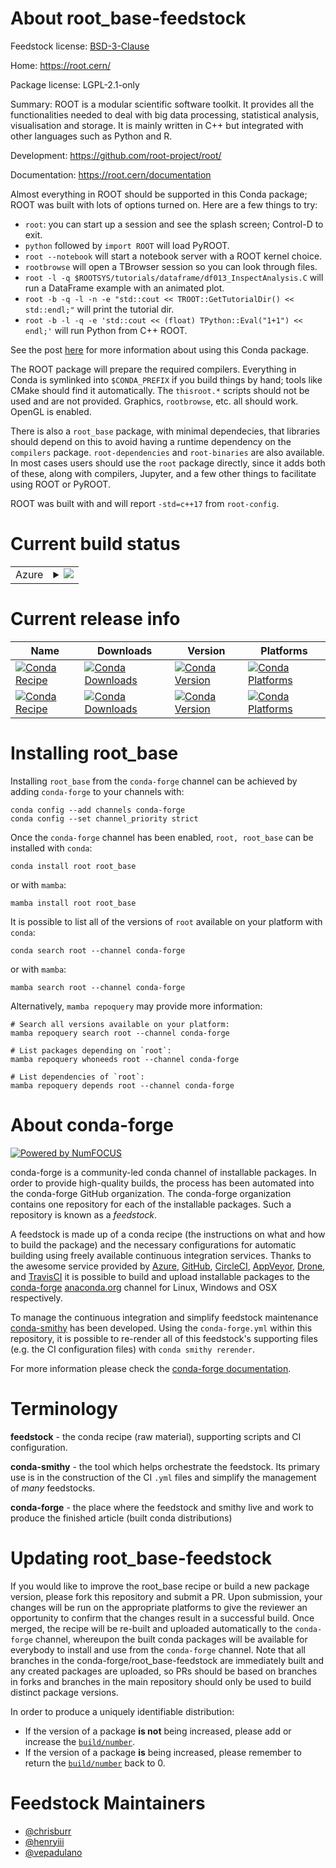 About root_base-feedstock
=========================

Feedstock license: [BSD-3-Clause](https://github.com/conda-forge/root-feedstock/blob/main/LICENSE.txt)

Home: https://root.cern/

Package license: LGPL-2.1-only

Summary: ROOT is a modular scientific software toolkit. It provides all the functionalities needed to deal with big data
processing, statistical analysis, visualisation and storage. It is mainly written in C++ but integrated with other
languages such as Python and R.


Development: https://github.com/root-project/root/

Documentation: https://root.cern/documentation

Almost everything in ROOT should be supported in this Conda package; ROOT was built with lots of options turned
on. Here are a few things to try:

* `root`: you can start up a session and see the splash screen; Control-D to exit.
* `python` followed by `import ROOT` will load PyROOT.
* `root --notebook` will start a notebook server with a ROOT kernel choice.
* `rootbrowse` will open a TBrowser session so you can look through files.
* `root -l -q $ROOTSYS/tutorials/dataframe/df013_InspectAnalysis.C` will run a DataFrame example with an animated plot.
* `root -b -q -l -n -e "std::cout << TROOT::GetTutorialDir() << std::endl;"` will print the tutorial dir.
* `root -b -l -q -e 'std::cout << (float) TPython::Eval("1+1") << endl;'` will run Python from C++ ROOT.

See the post [here](https://iscinumpy.gitlab.io/post/root-conda/) for more information about using this Conda package.

The ROOT package will prepare the required compilers. Everything in Conda is symlinked into
`$CONDA_PREFIX` if you build things by hand; tools like CMake should find it automatically. The `thisroot.*`
scripts should not be used and are not provided. Graphics, `rootbrowse`, etc. all should work. OpenGL is enabled.

There is also a `root_base` package, with minimal dependecies, that libraries should depend on this to avoid
having a runtime dependency on the `compilers` package. `root-dependencies` and `root-binaries` are also available.
In most cases users should use the `root` package directly, since it adds both of these, along with compilers,
Jupyter, and a few other things to facilitate using ROOT or PyROOT.

ROOT was built with and will report `-std=c++17` from `root-config`.


Current build status
====================


<table>
    
  <tr>
    <td>Azure</td>
    <td>
      <details>
        <summary>
          <a href="https://dev.azure.com/conda-forge/feedstock-builds/_build/latest?definitionId=2612&branchName=main">
            <img src="https://dev.azure.com/conda-forge/feedstock-builds/_apis/build/status/root-feedstock?branchName=main">
          </a>
        </summary>
        <table>
          <thead><tr><th>Variant</th><th>Status</th></tr></thead>
          <tbody><tr>
              <td>linux_64_numpy1.22python3.10.____cpython</td>
              <td>
                <a href="https://dev.azure.com/conda-forge/feedstock-builds/_build/latest?definitionId=2612&branchName=main">
                  <img src="https://dev.azure.com/conda-forge/feedstock-builds/_apis/build/status/root-feedstock?branchName=main&jobName=linux&configuration=linux%20linux_64_numpy1.22python3.10.____cpython" alt="variant">
                </a>
              </td>
            </tr><tr>
              <td>linux_64_numpy1.22python3.8.____cpython</td>
              <td>
                <a href="https://dev.azure.com/conda-forge/feedstock-builds/_build/latest?definitionId=2612&branchName=main">
                  <img src="https://dev.azure.com/conda-forge/feedstock-builds/_apis/build/status/root-feedstock?branchName=main&jobName=linux&configuration=linux%20linux_64_numpy1.22python3.8.____cpython" alt="variant">
                </a>
              </td>
            </tr><tr>
              <td>linux_64_numpy1.22python3.9.____cpython</td>
              <td>
                <a href="https://dev.azure.com/conda-forge/feedstock-builds/_build/latest?definitionId=2612&branchName=main">
                  <img src="https://dev.azure.com/conda-forge/feedstock-builds/_apis/build/status/root-feedstock?branchName=main&jobName=linux&configuration=linux%20linux_64_numpy1.22python3.9.____cpython" alt="variant">
                </a>
              </td>
            </tr><tr>
              <td>linux_64_numpy1.23python3.11.____cpython</td>
              <td>
                <a href="https://dev.azure.com/conda-forge/feedstock-builds/_build/latest?definitionId=2612&branchName=main">
                  <img src="https://dev.azure.com/conda-forge/feedstock-builds/_apis/build/status/root-feedstock?branchName=main&jobName=linux&configuration=linux%20linux_64_numpy1.23python3.11.____cpython" alt="variant">
                </a>
              </td>
            </tr><tr>
              <td>linux_64_numpy1.26python3.12.____cpython</td>
              <td>
                <a href="https://dev.azure.com/conda-forge/feedstock-builds/_build/latest?definitionId=2612&branchName=main">
                  <img src="https://dev.azure.com/conda-forge/feedstock-builds/_apis/build/status/root-feedstock?branchName=main&jobName=linux&configuration=linux%20linux_64_numpy1.26python3.12.____cpython" alt="variant">
                </a>
              </td>
            </tr><tr>
              <td>linux_aarch64_numpy1.22python3.10.____cpython</td>
              <td>
                <a href="https://dev.azure.com/conda-forge/feedstock-builds/_build/latest?definitionId=2612&branchName=main">
                  <img src="https://dev.azure.com/conda-forge/feedstock-builds/_apis/build/status/root-feedstock?branchName=main&jobName=linux&configuration=linux%20linux_aarch64_numpy1.22python3.10.____cpython" alt="variant">
                </a>
              </td>
            </tr><tr>
              <td>linux_aarch64_numpy1.22python3.8.____cpython</td>
              <td>
                <a href="https://dev.azure.com/conda-forge/feedstock-builds/_build/latest?definitionId=2612&branchName=main">
                  <img src="https://dev.azure.com/conda-forge/feedstock-builds/_apis/build/status/root-feedstock?branchName=main&jobName=linux&configuration=linux%20linux_aarch64_numpy1.22python3.8.____cpython" alt="variant">
                </a>
              </td>
            </tr><tr>
              <td>linux_aarch64_numpy1.22python3.9.____cpython</td>
              <td>
                <a href="https://dev.azure.com/conda-forge/feedstock-builds/_build/latest?definitionId=2612&branchName=main">
                  <img src="https://dev.azure.com/conda-forge/feedstock-builds/_apis/build/status/root-feedstock?branchName=main&jobName=linux&configuration=linux%20linux_aarch64_numpy1.22python3.9.____cpython" alt="variant">
                </a>
              </td>
            </tr><tr>
              <td>linux_aarch64_numpy1.23python3.11.____cpython</td>
              <td>
                <a href="https://dev.azure.com/conda-forge/feedstock-builds/_build/latest?definitionId=2612&branchName=main">
                  <img src="https://dev.azure.com/conda-forge/feedstock-builds/_apis/build/status/root-feedstock?branchName=main&jobName=linux&configuration=linux%20linux_aarch64_numpy1.23python3.11.____cpython" alt="variant">
                </a>
              </td>
            </tr><tr>
              <td>linux_aarch64_numpy1.26python3.12.____cpython</td>
              <td>
                <a href="https://dev.azure.com/conda-forge/feedstock-builds/_build/latest?definitionId=2612&branchName=main">
                  <img src="https://dev.azure.com/conda-forge/feedstock-builds/_apis/build/status/root-feedstock?branchName=main&jobName=linux&configuration=linux%20linux_aarch64_numpy1.26python3.12.____cpython" alt="variant">
                </a>
              </td>
            </tr><tr>
              <td>linux_ppc64le_numpy1.22python3.10.____cpython</td>
              <td>
                <a href="https://dev.azure.com/conda-forge/feedstock-builds/_build/latest?definitionId=2612&branchName=main">
                  <img src="https://dev.azure.com/conda-forge/feedstock-builds/_apis/build/status/root-feedstock?branchName=main&jobName=linux&configuration=linux%20linux_ppc64le_numpy1.22python3.10.____cpython" alt="variant">
                </a>
              </td>
            </tr><tr>
              <td>linux_ppc64le_numpy1.22python3.8.____cpython</td>
              <td>
                <a href="https://dev.azure.com/conda-forge/feedstock-builds/_build/latest?definitionId=2612&branchName=main">
                  <img src="https://dev.azure.com/conda-forge/feedstock-builds/_apis/build/status/root-feedstock?branchName=main&jobName=linux&configuration=linux%20linux_ppc64le_numpy1.22python3.8.____cpython" alt="variant">
                </a>
              </td>
            </tr><tr>
              <td>linux_ppc64le_numpy1.22python3.9.____cpython</td>
              <td>
                <a href="https://dev.azure.com/conda-forge/feedstock-builds/_build/latest?definitionId=2612&branchName=main">
                  <img src="https://dev.azure.com/conda-forge/feedstock-builds/_apis/build/status/root-feedstock?branchName=main&jobName=linux&configuration=linux%20linux_ppc64le_numpy1.22python3.9.____cpython" alt="variant">
                </a>
              </td>
            </tr><tr>
              <td>linux_ppc64le_numpy1.23python3.11.____cpython</td>
              <td>
                <a href="https://dev.azure.com/conda-forge/feedstock-builds/_build/latest?definitionId=2612&branchName=main">
                  <img src="https://dev.azure.com/conda-forge/feedstock-builds/_apis/build/status/root-feedstock?branchName=main&jobName=linux&configuration=linux%20linux_ppc64le_numpy1.23python3.11.____cpython" alt="variant">
                </a>
              </td>
            </tr><tr>
              <td>linux_ppc64le_numpy1.26python3.12.____cpython</td>
              <td>
                <a href="https://dev.azure.com/conda-forge/feedstock-builds/_build/latest?definitionId=2612&branchName=main">
                  <img src="https://dev.azure.com/conda-forge/feedstock-builds/_apis/build/status/root-feedstock?branchName=main&jobName=linux&configuration=linux%20linux_ppc64le_numpy1.26python3.12.____cpython" alt="variant">
                </a>
              </td>
            </tr><tr>
              <td>osx_64_numpy1.22python3.10.____cpython</td>
              <td>
                <a href="https://dev.azure.com/conda-forge/feedstock-builds/_build/latest?definitionId=2612&branchName=main">
                  <img src="https://dev.azure.com/conda-forge/feedstock-builds/_apis/build/status/root-feedstock?branchName=main&jobName=osx&configuration=osx%20osx_64_numpy1.22python3.10.____cpython" alt="variant">
                </a>
              </td>
            </tr><tr>
              <td>osx_64_numpy1.22python3.8.____cpython</td>
              <td>
                <a href="https://dev.azure.com/conda-forge/feedstock-builds/_build/latest?definitionId=2612&branchName=main">
                  <img src="https://dev.azure.com/conda-forge/feedstock-builds/_apis/build/status/root-feedstock?branchName=main&jobName=osx&configuration=osx%20osx_64_numpy1.22python3.8.____cpython" alt="variant">
                </a>
              </td>
            </tr><tr>
              <td>osx_64_numpy1.22python3.9.____cpython</td>
              <td>
                <a href="https://dev.azure.com/conda-forge/feedstock-builds/_build/latest?definitionId=2612&branchName=main">
                  <img src="https://dev.azure.com/conda-forge/feedstock-builds/_apis/build/status/root-feedstock?branchName=main&jobName=osx&configuration=osx%20osx_64_numpy1.22python3.9.____cpython" alt="variant">
                </a>
              </td>
            </tr><tr>
              <td>osx_64_numpy1.23python3.11.____cpython</td>
              <td>
                <a href="https://dev.azure.com/conda-forge/feedstock-builds/_build/latest?definitionId=2612&branchName=main">
                  <img src="https://dev.azure.com/conda-forge/feedstock-builds/_apis/build/status/root-feedstock?branchName=main&jobName=osx&configuration=osx%20osx_64_numpy1.23python3.11.____cpython" alt="variant">
                </a>
              </td>
            </tr><tr>
              <td>osx_64_numpy1.26python3.12.____cpython</td>
              <td>
                <a href="https://dev.azure.com/conda-forge/feedstock-builds/_build/latest?definitionId=2612&branchName=main">
                  <img src="https://dev.azure.com/conda-forge/feedstock-builds/_apis/build/status/root-feedstock?branchName=main&jobName=osx&configuration=osx%20osx_64_numpy1.26python3.12.____cpython" alt="variant">
                </a>
              </td>
            </tr><tr>
              <td>osx_arm64_numpy1.22python3.10.____cpython</td>
              <td>
                <a href="https://dev.azure.com/conda-forge/feedstock-builds/_build/latest?definitionId=2612&branchName=main">
                  <img src="https://dev.azure.com/conda-forge/feedstock-builds/_apis/build/status/root-feedstock?branchName=main&jobName=osx&configuration=osx%20osx_arm64_numpy1.22python3.10.____cpython" alt="variant">
                </a>
              </td>
            </tr><tr>
              <td>osx_arm64_numpy1.22python3.8.____cpython</td>
              <td>
                <a href="https://dev.azure.com/conda-forge/feedstock-builds/_build/latest?definitionId=2612&branchName=main">
                  <img src="https://dev.azure.com/conda-forge/feedstock-builds/_apis/build/status/root-feedstock?branchName=main&jobName=osx&configuration=osx%20osx_arm64_numpy1.22python3.8.____cpython" alt="variant">
                </a>
              </td>
            </tr><tr>
              <td>osx_arm64_numpy1.22python3.9.____cpython</td>
              <td>
                <a href="https://dev.azure.com/conda-forge/feedstock-builds/_build/latest?definitionId=2612&branchName=main">
                  <img src="https://dev.azure.com/conda-forge/feedstock-builds/_apis/build/status/root-feedstock?branchName=main&jobName=osx&configuration=osx%20osx_arm64_numpy1.22python3.9.____cpython" alt="variant">
                </a>
              </td>
            </tr><tr>
              <td>osx_arm64_numpy1.23python3.11.____cpython</td>
              <td>
                <a href="https://dev.azure.com/conda-forge/feedstock-builds/_build/latest?definitionId=2612&branchName=main">
                  <img src="https://dev.azure.com/conda-forge/feedstock-builds/_apis/build/status/root-feedstock?branchName=main&jobName=osx&configuration=osx%20osx_arm64_numpy1.23python3.11.____cpython" alt="variant">
                </a>
              </td>
            </tr><tr>
              <td>osx_arm64_numpy1.26python3.12.____cpython</td>
              <td>
                <a href="https://dev.azure.com/conda-forge/feedstock-builds/_build/latest?definitionId=2612&branchName=main">
                  <img src="https://dev.azure.com/conda-forge/feedstock-builds/_apis/build/status/root-feedstock?branchName=main&jobName=osx&configuration=osx%20osx_arm64_numpy1.26python3.12.____cpython" alt="variant">
                </a>
              </td>
            </tr>
          </tbody>
        </table>
      </details>
    </td>
  </tr>
</table>

Current release info
====================

| Name | Downloads | Version | Platforms |
| --- | --- | --- | --- |
| [![Conda Recipe](https://img.shields.io/badge/recipe-root-green.svg)](https://anaconda.org/conda-forge/root) | [![Conda Downloads](https://img.shields.io/conda/dn/conda-forge/root.svg)](https://anaconda.org/conda-forge/root) | [![Conda Version](https://img.shields.io/conda/vn/conda-forge/root.svg)](https://anaconda.org/conda-forge/root) | [![Conda Platforms](https://img.shields.io/conda/pn/conda-forge/root.svg)](https://anaconda.org/conda-forge/root) |
| [![Conda Recipe](https://img.shields.io/badge/recipe-root_base-green.svg)](https://anaconda.org/conda-forge/root_base) | [![Conda Downloads](https://img.shields.io/conda/dn/conda-forge/root_base.svg)](https://anaconda.org/conda-forge/root_base) | [![Conda Version](https://img.shields.io/conda/vn/conda-forge/root_base.svg)](https://anaconda.org/conda-forge/root_base) | [![Conda Platforms](https://img.shields.io/conda/pn/conda-forge/root_base.svg)](https://anaconda.org/conda-forge/root_base) |

Installing root_base
====================

Installing `root_base` from the `conda-forge` channel can be achieved by adding `conda-forge` to your channels with:

```
conda config --add channels conda-forge
conda config --set channel_priority strict
```

Once the `conda-forge` channel has been enabled, `root, root_base` can be installed with `conda`:

```
conda install root root_base
```

or with `mamba`:

```
mamba install root root_base
```

It is possible to list all of the versions of `root` available on your platform with `conda`:

```
conda search root --channel conda-forge
```

or with `mamba`:

```
mamba search root --channel conda-forge
```

Alternatively, `mamba repoquery` may provide more information:

```
# Search all versions available on your platform:
mamba repoquery search root --channel conda-forge

# List packages depending on `root`:
mamba repoquery whoneeds root --channel conda-forge

# List dependencies of `root`:
mamba repoquery depends root --channel conda-forge
```


About conda-forge
=================

[![Powered by
NumFOCUS](https://img.shields.io/badge/powered%20by-NumFOCUS-orange.svg?style=flat&colorA=E1523D&colorB=007D8A)](https://numfocus.org)

conda-forge is a community-led conda channel of installable packages.
In order to provide high-quality builds, the process has been automated into the
conda-forge GitHub organization. The conda-forge organization contains one repository
for each of the installable packages. Such a repository is known as a *feedstock*.

A feedstock is made up of a conda recipe (the instructions on what and how to build
the package) and the necessary configurations for automatic building using freely
available continuous integration services. Thanks to the awesome service provided by
[Azure](https://azure.microsoft.com/en-us/services/devops/), [GitHub](https://github.com/),
[CircleCI](https://circleci.com/), [AppVeyor](https://www.appveyor.com/),
[Drone](https://cloud.drone.io/welcome), and [TravisCI](https://travis-ci.com/)
it is possible to build and upload installable packages to the
[conda-forge](https://anaconda.org/conda-forge) [anaconda.org](https://anaconda.org/)
channel for Linux, Windows and OSX respectively.

To manage the continuous integration and simplify feedstock maintenance
[conda-smithy](https://github.com/conda-forge/conda-smithy) has been developed.
Using the ``conda-forge.yml`` within this repository, it is possible to re-render all of
this feedstock's supporting files (e.g. the CI configuration files) with ``conda smithy rerender``.

For more information please check the [conda-forge documentation](https://conda-forge.org/docs/).

Terminology
===========

**feedstock** - the conda recipe (raw material), supporting scripts and CI configuration.

**conda-smithy** - the tool which helps orchestrate the feedstock.
                   Its primary use is in the construction of the CI ``.yml`` files
                   and simplify the management of *many* feedstocks.

**conda-forge** - the place where the feedstock and smithy live and work to
                  produce the finished article (built conda distributions)


Updating root_base-feedstock
============================

If you would like to improve the root_base recipe or build a new
package version, please fork this repository and submit a PR. Upon submission,
your changes will be run on the appropriate platforms to give the reviewer an
opportunity to confirm that the changes result in a successful build. Once
merged, the recipe will be re-built and uploaded automatically to the
`conda-forge` channel, whereupon the built conda packages will be available for
everybody to install and use from the `conda-forge` channel.
Note that all branches in the conda-forge/root_base-feedstock are
immediately built and any created packages are uploaded, so PRs should be based
on branches in forks and branches in the main repository should only be used to
build distinct package versions.

In order to produce a uniquely identifiable distribution:
 * If the version of a package **is not** being increased, please add or increase
   the [``build/number``](https://docs.conda.io/projects/conda-build/en/latest/resources/define-metadata.html#build-number-and-string).
 * If the version of a package **is** being increased, please remember to return
   the [``build/number``](https://docs.conda.io/projects/conda-build/en/latest/resources/define-metadata.html#build-number-and-string)
   back to 0.

Feedstock Maintainers
=====================

* [@chrisburr](https://github.com/chrisburr/)
* [@henryiii](https://github.com/henryiii/)
* [@vepadulano](https://github.com/vepadulano/)


